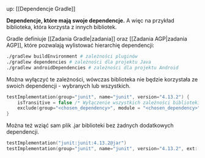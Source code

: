 up: [[Dependencje Gradle]]

**Dependencje, które mają swoje dependencje.** A więc na przykład biblioteka, która korzysta z innych bibliotek.

Gradle definiuje [[Zadania Gradle|zadania]] oraz [[Zadania AGP|zadania AGP]], które pozwalają wylistować hierarchię dependencji:

```bash
./gradlew buildEnvironment # zależności pluginów
./gradlew dependencies # zależności dla projektu Java
./gradlew androidDependencies # zależności dla projektu Android
```

Można wyłączyć te zależności, wówczas biblioteka nie będzie korzystała ze swoich dependencji - wybranych lub wszystkich.

```kotlin
testImplementation(group="junit", name="junit", version="4.13.2") {
	isTransitive = false /* Wyłączenie wszystkich zależności biblioteki */
	exclude(group="<chosen_dependency>", module = "<chosen_dependency>") /* Wyłączenie tylko wybranych */
}
```

Można też wziąć sam plik .jar biblioteki bez żadnych dodatkowych dependencji.

```kotlin
testImplementation("junit:junit:4.13.2@jar")
testImplementation(group="junit", name="junit", version="4.13.2", ext: "jar")
```
